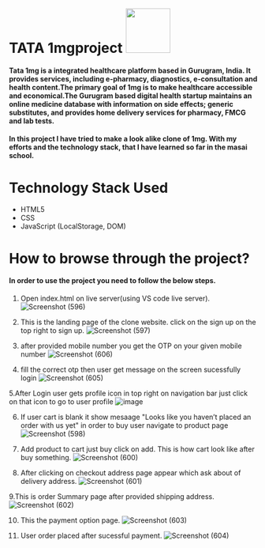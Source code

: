 

# TATA 1mgproject <img src="https://img.1mg.com/images/1mg-logo-large.png" width="90px">
#### Tata 1mg is a integrated healthcare platform based in Gurugram, India. It provides services, including e-pharmacy, diagnostics, e-consultation and health content.The primary goal of 1mg is to make healthcare accessible and economical.The Gurugram based digital health startup maintains an online medicine database with information on side effects; generic substitutes, and provides home delivery services for  pharmacy, FMCG and lab tests. 

#### In this project I have tried to make a look alike clone of 1mg. With my efforts and the technology stack, that I have learned so far in the masai school.

# Technology Stack Used 
* HTML5
* CSS
* JavaScript (LocalStorage, DOM)

# How to browse through the project? 
#### In order to use the project you need to follow the below steps.
1. Open index.html on live server(using VS code live server).
![Screenshot (596)](https://user-images.githubusercontent.com/61643245/135500169-69bf9539-e265-418b-9cd1-136c94a0cac5.png)

2. This is the landing page of the clone website. click on the sign up on the top right to sign up.
![Screenshot (597)](https://user-images.githubusercontent.com/61643245/135500594-24e07da2-49b4-4e74-ac8a-d5a1354d7a14.png)

3. after provided mobile number you get the OTP on your given mobile number
![Screenshot (606)](https://user-images.githubusercontent.com/61643245/135501315-924ee12e-ae36-4758-afe0-2d1c7fc097ad.png)

4. fill the correct otp then user get  message on the screen sucessfully login
![Screenshot (605)](https://user-images.githubusercontent.com/61643245/135501640-a10fcc81-adb4-4870-8458-e2636bddee72.png)

5.After Login user gets profile icon in top right on navigation bar just click on that icon to go to user profile
![image](https://user-images.githubusercontent.com/61643245/135502255-74ddc299-055f-498f-a525-2a431a9780cd.png)

6. If user cart is blank it show mesaage "Looks like you haven’t placed an order with us yet" in order to buy user navigate to product page
![Screenshot (598)](https://user-images.githubusercontent.com/61643245/135502722-812a5310-e4c8-4946-8b18-0fdabe4b67a6.png)

7. Add product to cart just buy click on add. This is how cart look like after buy something.
![Screenshot (600)](https://user-images.githubusercontent.com/61643245/135503314-d70cd659-f52e-4d02-90cb-32e89b77deca.png) 

8. After clicking on checkout address page appear which ask about of delivery address.
![Screenshot (601)](https://user-images.githubusercontent.com/61643245/135503640-fc80819b-9ed2-4f95-a7e9-88abf2637bf7.png)

9.This is order Summary page after provided shipping address.
![Screenshot (602)](https://user-images.githubusercontent.com/61643245/135503935-e102a392-0ebf-484e-bed5-e63c0350278f.png)

10. This the payment option page.
![Screenshot (603)](https://user-images.githubusercontent.com/61643245/135504455-661027f3-206c-4196-8fce-e94e6274878d.png)

11. User order placed after sucessful payment.
![Screenshot (604)](https://user-images.githubusercontent.com/61643245/135504888-61e27681-a0ee-443b-8a70-99c303d9cf75.png)




